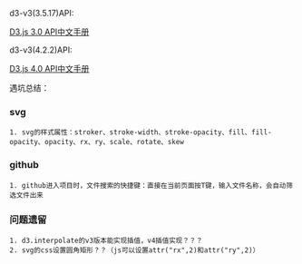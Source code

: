 d3-v3(3.5.17)API:

[D3.js 3.0 API中文手册](https://github.com/d3/d3/wiki/API--%E4%B8%AD%E6%96%87%E6%89%8B%E5%86%8C)

d3-v3(4.2.2)API:

[D3.js 4.0 API中文手册](https://github.com/tianxuzhang/d3.v4-API-Translation/blob/master/README.md)

遇坑总结：
### svg
    1. svg的样式属性：stroker、stroke-width、stroke-opacity、fill、fill-opacity、opacity、rx、ry、scale、rotate、skew
### github
    1. github进入项目时，文件搜索的快捷键：直接在当前页面按T键，输入文件名称，会自动筛选文件出来

### 问题遗留
    1. d3.interpolate的v3版本能实现插值，v4插值实现？？？
    2. svg的css设置圆角矩形？？（js可以设置attr("rx",2)和attr("ry",2)）
